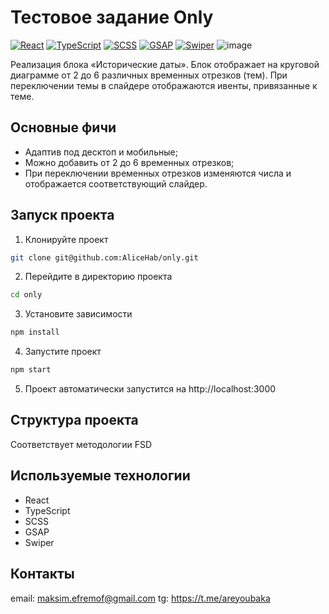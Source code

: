 # Тестовое задание Only

[![React](https://img.shields.io/badge/react-%2320232a.svg?style=for-the-badge&logo=react&logoColor=%2361DAFB)](https://react.dev/)
[![TypeScript](https://img.shields.io/badge/typescript-%23007ACC.svg?style=for-the-badge&logo=typescript&logoColor=white)](https://www.typescriptlang.org/)
[![SCSS](https://img.shields.io/badge/SCSS-hotpink.svg?style=for-the-badge&logo=SASS&logoColor=white)](https://sass-lang.com/)
[![GSAP](https://img.shields.io/badge/gsap-black.svg?style=for-the-badge&logo=gsap&logoColor=white)](https://gsap.com/)
[![Swiper](https://img.shields.io/badge/swiper-e9eefa.svg?style=for-the-badge&logo=swiper&logoColor=0080ff)](https://swiperjs.com/)
![image](https://i.ibb.co/sJdYNZmT/localhost-3000-1.png)

Реализация блока «Исторические даты».
Блок отображает на круговой диаграмме от 2 до 6 различных временных отрезков (тем). При переключении темы в слайдере отображаются ивенты, привязанные к теме.

## Основные фичи

- Адаптив под десктоп и мобильные;
- Можно добавить от 2 до 6 временных отрезков;
- При переключении временных отрезков изменяются числа и отображается соответствующий слайдер.

## Запуск проекта

1. Клонируйте проект

```bash
git clone git@github.com:AliceHab/only.git
```

2. Перейдите в директорию проекта

```bash
cd only
```

3. Установите зависимости

```bash
npm install
```

4. Запустите проект

```bash
npm start
```

5. Проект автоматически запустится на http://localhost:3000

## Структура проекта

Соответствует методологии FSD

## Используемые технологии

- React
- TypeScript
- SCSS
- GSAP
- Swiper

## Контакты

email: maksim.efremof@gmail.com
tg: https://t.me/areyoubaka
